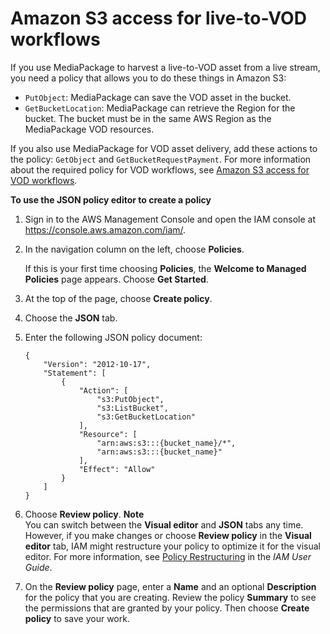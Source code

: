 # Amazon S3 access for live\-to\-VOD workflows<a name="setting-up-create-trust-rel-policy-ltov"></a>

If you use MediaPackage to harvest a live\-to\-VOD asset from a live stream, you need a policy that allows you to do these things in Amazon S3:
+ `PutObject`: MediaPackage can save the VOD asset in the bucket\.
+ `GetBucketLocation`: MediaPackage can retrieve the Region for the bucket\. The bucket must be in the same AWS Region as the MediaPackage VOD resources\.

If you also use MediaPackage for VOD asset delivery, add these actions to the policy: `GetObject` and `GetBucketRequestPayment`\. For more information about the required policy for VOD workflows, see [Amazon S3 access for VOD workflows](setting-up-create-trust-rel-policy-vod.md)\.

**To use the JSON policy editor to create a policy**

1. Sign in to the AWS Management Console and open the IAM console at [https://console\.aws\.amazon\.com/iam/](https://console.aws.amazon.com/iam/)\.

1. In the navigation column on the left, choose **Policies**\. 

   If this is your first time choosing **Policies**, the **Welcome to Managed Policies** page appears\. Choose **Get Started**\.

1. At the top of the page, choose **Create policy**\.

1. Choose the **JSON** tab\.

1. Enter the following JSON policy document:

   ```
   {
       "Version": "2012-10-17",
       "Statement": [
           {
               "Action": [
                   "s3:PutObject",
                   "s3:ListBucket",
                   "s3:GetBucketLocation"
               ],
               "Resource": [
                   "arn:aws:s3:::{bucket_name}/*",
                   "arn:aws:s3:::{bucket_name}"
               ],
               "Effect": "Allow"
           }
       ]
   }
   ```

1. Choose **Review policy**\.
**Note**  
You can switch between the **Visual editor** and **JSON** tabs any time\. However, if you make changes or choose **Review policy** in the **Visual editor** tab, IAM might restructure your policy to optimize it for the visual editor\. For more information, see [Policy Restructuring](https://docs.aws.amazon.com/IAM/latest/UserGuide/troubleshoot_policies.html#troubleshoot_viseditor-restructure) in the *IAM User Guide*\.

1. On the **Review policy** page, enter a **Name** and an optional **Description** for the policy that you are creating\. Review the policy **Summary** to see the permissions that are granted by your policy\. Then choose **Create policy** to save your work\.